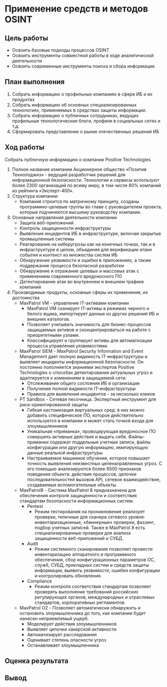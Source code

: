 # Применение средств и методов OSINT

## Цель работы
* Освоить базовые подходы процессов OSINT
* Освоить инструменты совместной работы в ходе аналитической деятельности
* Освоить современные инструменты поиска и сбора информации

## План выполнения
1. Собрать информацию о профильных компаниях в сфере ИБ и их продуктах
2. Собрать информацию об основных специализированных технологиях, применяемых в средствах защиты информации.
3. Собрать информацию о публичных сотрудниках, ведущих профильные технологические блоги, профили в социальных сетях и т.д.
4. Сформировать представление о рынке отечественных решений ИБ 

## Ход работы
Собрать публичную информацию о компании Positive Technologies

1. Полное название компании Акционерное общество «Позитив Текнолоджиз» -  ведущий разработчик решений для информационной
безопасности. Технологии и сервисы используют более 2300 организаций
по всему миру, в том числе 80% компаний из рейтинга «Эксперт-400». 
2. Структура компании:
    * Компания строится по матричному принципу, созданы программно-целевые группы во главе с руководителем проекта, которые подчиняются высшему руководству компании.
3. Основные направления деятельности компании
   * Защита веб-приложений
   * Контроль защищенности инфраструктуры 
   * Выявление инцидентов ИБ в инфраструктуре, включая закрытые промышленные системы
   * Реагирование на киберугрозы как на конечных точках, так и в инфраструктуре в целом, объединяя для верификации атаки события и контекст из множества систем ИБ
   * Обнаружение уязвимости и ошибки в приложениях, а также поддержание процесса безопасной разработки
   * Обнаружение и отражание целевых и массовых атак с применением современного вредоносного ПО
   * Детектирование атак во внутреннем и внешнем трафике компаний
 4.  Производимые продукты, основные сферы их применения, их достоинства
      * MaxPatrol VM - управление IT-активами компании
         * MaxPatrol VM сканирует IT-активы в режимах черного и белого ящика, импортирует данные из других решений ИБ и внешних каталогов.
         * Позволяет учитывать значимость для бизнес-процессов защищаемых активов и сконцентрироваться на работе с приоритетными узлами.
         * Классифицирует и группирует активы для автоматизации процесса управления уязвимостями.
      * MaxPatrol SIEM - MaxPatrol Security Information and Event Management дает полную видимость IT-инфраструктуры и выявляет инциденты информационной безопасности. Он постоянно пополняется знаниями экспертов Positive Technologies о способах детектирования актуальных угроз и адаптируется к изменениям в защищаемой сети.
         * Отслеживание общего состояния ИБ в организации
         * Получение полной видимости IT-инфраструктуры
         * Правила для выявления инцидентов - за несколько кликов
      * PT Sandbox - Сетевая песочница. Экспертный инструмент для риск-ориентированной защиты
         *  Гибкая кастомизация виртуальных сред: в них можно добавить специфическое ПО, которое действительно используется в компании и может стать точкой входа для злоумышленников
         *  Уникальная «приманка», провоцирующая вредоносное ПО совершить активные действия и выдать себя. Файлы-приманки содержат поддельные учетные записи, файлы конфигурации или другую информацию, имитирующую данные реальной инфраструктуры
         *  Настраиваемое машинное обучение, которое повышает точность выявления неизвестных целенаправленных угроз. С его помощью анализируются более 8500 признаков поведения объекта: действия процессов, цепочки последовательностей вызовов API, сетевое взаимодействие, создаваемые вспомогательные объекты.
      * MaxPatrol8 - Система MaxPatrol 8 предназначена для обеспечения контроля защищенности и соответствия стандартам безопасности информационных систем.
         * Pentest
            + Режим тестирования на проникновение реализует проверки, типичные для сканера сетевого уровня: инвентаризационные, «баннерные» проверки, фаззинг, подбор учетных записей. Также в MaxPatrol 8 есть специализированные проверки для анализа защищенности веб-приложений и СУБД.
         * Audit
            + Режим системного сканирования позволяет провести инвентаризацию аппаратного и программного обеспечения, сбор конфигурационных параметров ОС, служб, СУБД, прикладных систем и средств защиты информации, выявить уязвимости, ошибки конфигурации и контролировать обновления.
         * Compilance
            + Режим контроля соответствия стандартам позволяет проверять выполнение требований российских регулирующих органов, международных и отраслевых стандартов, корпоративных регламентов.
      * MaxPatrol O2 - Позволяет автоматически обнаружить и остановить злоумышленника до того, как компании будет нанесен неприемлемый ущерб.
         * Моделирует действия злоумышленников
         * Выявляет цепочки хакерской активности
         * Автоматизирует расследования
         * Оценивает степень опасности угроз
         * Останавливает злоумышленника
  



## Оценка результата

## Вывод
